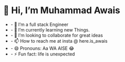 <h1>👋 Hi, I’m Muhammad Awais</h1>
<ul>
<li>- 👀 I’m a full stack Engineer
<li>- 🌱 I’m currently learning new Things.
<li>- 💞️ I’m looking to collaborate for great ideas
<li>- 📫 How to reach me at insta @ here.is_awais
<li>- 😄 Pronouns: Aa WA AISE 😂
<li>- ⚡ Fun fact: life is unexpected
</ul>
<!---
Awais419/Awais419 is a ✨ special ✨ repository because its `README.md` (this file) appears on your GitHub profile.
You can click the Preview link to take a look at your changes.
--->

